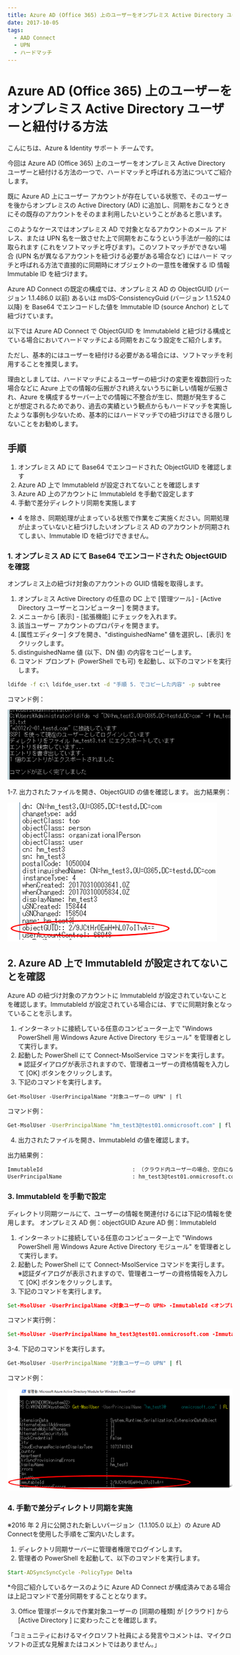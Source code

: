 ```yaml
---
title: Azure AD (Office 365) 上のユーザーをオンプレミス Active Directory ユーザーと紐付ける方法
date: 2017-10-05
tags:
  - AAD Connect
  - UPN
  - ハードマッチ
---
```



# Azure AD (Office 365) 上のユーザーをオンプレミス Active Directory ユーザーと紐付ける方法

こんにちは、Azure & Identity サポート チームです。

今回は Azure AD (Office 365) 上のユーザーをオンプレミス Active Directory ユーザーと紐付ける方法の一つで、ハードマッチと呼ばれる方法についてご紹介します。

既に Azure AD 上にユーザー アカウントが存在している状態で、そのユーザーを後からオンプレミスの Active Directory (AD) に追加し、同期をおこなうときにその既存のアカウントをそのまま利用したいということがあると思います。

このようなケースではオンプレミス AD で対象となるアカウントのメール アドレス、または UPN 名を一致させた上で同期をおこなうという手法が一般的には取られます (これをソフトマッチと呼びます)。このソフトマッチができない場合 (UPN 名が異なるアカウントを紐づける必要がある場合など) にはハード マッチと呼ばれる方法で直接的に同期時にオブジェクトの一意性を確保する ID 情報 Immutable ID を紐づけます。

Azure AD Connect の既定の構成では、オンプレミス AD の ObjectGUID (バージョン 1.1.486.0 以前) あるいは msDS-ConsistencyGuid (バージョン 1.1.524.0 以降) を Base64 でエンコードした値を Immutable ID (source Anchor) として紐づけています。

以下では Azure AD Connect で ObjectGUID を ImmutableId と紐づける構成とている場合においてハードマッチによる同期をおこなう設定をご紹介します。

ただし、基本的にはユーザーを紐付ける必要がある場合には、ソフトマッチを利用することを推奨します。

理由としましては、ハードマッチによるユーザーの紐づけの変更を複数回行った場合などに Azure 上での情報の伝搬がされ終えないうちに新しい情報が伝搬され、Azure を構成するサーバー上での情報に不整合が生じ、問題が発生することが想定されるためであり、過去の実績という観点からもハードマッチを実施したような事例も少ないため、基本的にはハードマッチでの紐づけはできる限りしないことをお勧めします。


## 手順

1. オンプレミス AD にて Base64 でエンコードされた ObjectGUID を確認します
2. Azure AD 上で ImmutableId が設定されてないことを確認します
3. Azure AD 上のアカウントに ImmutableId を手動で設定します
4. 手動で差分ディレクトリ同期を実施します
* 4 を除き、同期処理が止まっている状態で作業をご実施ください。同期処理が止まっていないと紐づけしたいオンプレミス AD のアカウントが同期されてしまい、Immutable ID を紐づけできません。

### 1. オンプレミス AD にて Base64 でエンコードされた ObjectGUID を確認

オンプレミス上の紐づけ対象のアカウントの GUID 情報を取得します。

1. オンプレミス Active Directory の任意の DC 上で [管理ツール] - [Active Directory ユーザーとコンピューター] を開きます。
2. メニューから [表示] - [拡張機能] にチェックを入れます。
3. 該当ユーザー アカウントのプロパティを開きます。
4. [属性エディター] タブを開き、"distinguishedName" 値を選択し、[表示] をクリックします。
5. distinguishedName 値 (以下、DN 値) の内容をコピーします。
6. コマンド プロンプト (PowerShell でも可) を起動し、以下のコマンドを実行します。

```cmd
ldifde -f c:\ ldifde_user.txt -d "手順 5. でコピーした内容" -p subtree
```

コマンド例：

![](./upn-hard-match/hardmatch_11.png)

1-7. 出力されたファイルを開き、ObjectGUID の値を確認します。
出力結果例：

![](./upn-hard-match/hardmatch_2.png)

## 2. Azure AD 上で ImmutableId が設定されてないことを確認

Azure AD の紐づけ対象のアカウントに ImmutableId が設定されていないことを確認します。ImmutableId が設定されている場合には、すでに同期対象となっていることを示します。

1. インターネットに接続している任意のコンピューター上で "Windows PowerShell 用 Windows Azure Active Directory モジュール" を管理者として実行します。
2. 起動した PowerShell にて Connect-MsolService コマンドを実行します。
※ 認証ダイアログが表示されますので、管理者ユーザーの資格情報を入力して [OK] ボタンをクリックします。
3. 下記のコマンドを実行します。

```
Get-MsolUser -UserPrincipalName "対象ユーザーの UPN" | fl
```

コマンド例：
```cmd
Get-MsolUser -UserPrincipalName "hm_test3@test01.onmicrosoft.com" | fl
```

4. 出力されたファイルを開き、ImmutableId の値を確認します。

出力結果例：

```cmd
ImmutableId                            : （クラウド内ユーザーの場合、空白になります）
UserPrincipalName                      : hm_test3@test01.onmicrosoft.com
```

### 3. ImmutableId を手動で設定

ディレクトリ同期ツールにて、ユーザーの情報を関連付けるには下記の情報を使用します。
オンプレミス AD 側：objectGUID
Azure AD 側：ImmutableId

1. インターネットに接続している任意のコンピューター上で "Windows PowerShell 用 Windows Azure Active Directory モジュール" を管理者として実行します。
2. 起動した PowerShell にて Connect-MsolService コマンドを実行します。
  ※認証ダイアログが表示されますので、管理者ユーザーの資格情報を入力して [OK] ボタンをクリックします。
3. 下記のコマンドを実行します。

```cmd
Set-MsolUser -UserPrincipalName <対象ユーザーの UPN> -ImmutableId <オンプレ AD ユーザーの  Base64 エンコードされた objectGUID 値>
```

コマンド実行例：

```cmd
Set-MsolUser -UserPrincipalName hm_test3@test01.onmicrosoft.com -ImmutableId 2/9JCtHr0EmH+hL07o11vA==
```

3-4. 下記のコマンドを実行します。

```cmd
Get-MsolUser -UserPrincipalName "対象ユーザーの UPN" | fl
```

コマンド例：

![](./upn-hard-match/hardmatch_3.png)


### 4. 手動で差分ディレクトリ同期を実施

※2016 年 2 月に公開された新しいバージョン（1.1.105.0 以上）の Azure AD Connectを使用した手順をご案内いたします。

1. ディレクトリ同期サーバーに管理者権限でログインします。
2. 管理者の PowerShell を起動して、以下のコマンドを実行します。

```cmd
Start-ADSyncSyncCycle -PolicyType Delta
```

*今回ご紹介しているケースのように Azure AD Connect が構成済みである場合は上記コマンドで差分同期をすることとなります。

3. Office 管理ポータルで作業対象ユーザーの [同期の種類] が [クラウド] から [Active Directory ] に変わったことを確認します。
 

「コミュニティにおけるマイクロソフト社員による発言やコメントは、マイクロソフトの正式な見解またはコメントではありません。」